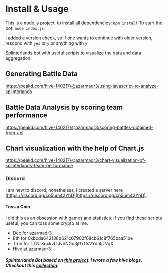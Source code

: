 # Install & Usage
This is a node.js project. to install all dependencies:
`npm install`
To start the bot:
`node index.js`

I added a version check, so if one wants to continue with older version, resopnd with `yes` or `y` or anything with `y`

Splinterlands bot with useful scripts to visualize the data and data aggregation.
## Generating Battle Data
https://peakd.com/hive-140217/@azarmadr3/using-javascript-to-analyze-splinterlands

## Battle Data Analysis by scoring team performance
https://peakd.com/hive-140217/@azarmadr3/scoring-battles-obtained-from-api

## Chart visualization with the help of Chart.js
https://peakd.com/hive-140217/@azarmadr3/chart-visualization-of-splinterlands-team-performance

### Discord
I am new to discord, nonetheless, I created a server here [https://discord.gg/cp5um42YhD](https://discord.gg/cp5um42YhD).

#### Toss a Coin
I did this as an obsession with games and statistics. if you find these scripts useful, you can toss some crypto at me.

- Dec for azarmadr3.
- Eth for 0xbcda642138d621c07902f08cb61c8f765baa51be
- Tron for TTNrXqxkvLtJvnNGc3jt1xGsVYontjzVqX
- Hive at azarmadr3

##### Splinterlands Bot based on [this project](https://github.com/alfficcadenti/splinterlands-bot). I wrote a few hive blogs. Checkout this [collection](https://peakd.com/ccc/azarmadr3/splinterlands-javascripts-scripts).

[//]: # (CCC LINKS PLACEHOLDER, DON'T DELETE THIS TAG)
